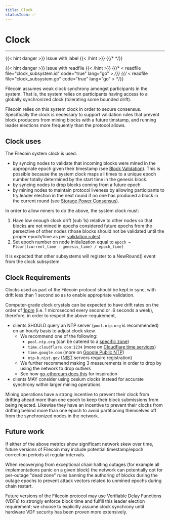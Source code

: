 ```yaml
---
title: Clock
statusIcon: ✅
---
```


# Clock
---

{{< hint danger >}}
Issue with label
{{< /hint >}}
{{/* <label clock> */}}

{{< hint danger >}}
Issue with readfile
{{< /hint >}}
{{/* < readfile file="clock_subsystem.id" code="true" lang="go" > */}}
{{/* < readfile file="clock_subsystem.go" code="true" lang="go" > */}}


Filecoin assumes weak clock synchrony amongst participants in the system. That is, the system relies on participants having access to a globally synchronized clock (tolerating some bounded drift).

Filecoin relies on this system clock in order to secure consensus.  Specifically the clock is necessary to support validation rules that prevent block producers from mining blocks with a future timstamp, and running leader elections more frequently than the protocol allows.


## Clock uses
The Filecoin system clock is used:

- by syncing nodes to validate that incoming blocks were mined in the appropriate epoch given their timestamp (see [Block Validation](\missing-link)).  This is possible because the system clock maps all times to a unique epoch number totally determined by the start time in the genesis block.
- by syncing nodes to drop blocks coming from a future epoch
- by mining nodes to maintain protocol liveness by allowing participants to try leader election in the next round if no one has produced a block in the current round (see [Storage Power Consensus](\missing-link)).

In order to allow miners to do the above, the system clock must:

1. Have low enough clock drift (sub 1s) relative to other nodes so that blocks are not mined in epochs considered future epochs from the persective of other nodes (those blocks should not be validated until the proper epoch/time as per [validation rules](\link-to-block)).
2. Set epoch number on node initialization equal to `epoch = Floor[(current_time - genesis_time) / epoch_time]`

It is expected that other subsystems will register to a NewRound() event from the clock subsystem.

## Clock Requirements

Clocks used as part of the Filecoin protocol should be kept in sync, with drift less than 1 second so as to enable appropriate validation.

Computer-grade clock crystals can be expected to have drift rates on the order of [1ppm](https://www.hindawi.com/journals/jcnc/2008/583162/) (i.e. 1 microsecond every second or .6 seconds a week), therefore, in order to respect the above-requirement,

- clients SHOULD query an NTP server (`pool.ntp.org` is recommended) on an hourly basis to adjust clock skew.
  - We recommend one of the following:
    - `pool.ntp.org` (can be catered to a [specific zone](https://www.ntppool.org/zone))
    - `time.cloudflare.com:1234` (more on [Cloudflare time services](https://www.cloudflare.com/time/))
    - `time.google.com` (more on [Google Public NTP](https://developers.google.com/time))
    - `ntp-b.nist.gov` ([NIST](https://tf.nist.gov/tf-cgi/servers.cgi) servers require registration)
  - We further recommend making 3 measurements in order to drop by using the network to drop outliers
  - See how [go-ethereum does this](https://github.com/ethereum/go-ethereum/blob/master/p2p/discv5/ntp.go) for inspiration
- clients MAY consider using cesium clocks instead for accurate synchrony within larger mining operations

Mining operations have a strong incentive to prevent their clock from drifting ahead more than one epoch to keep their block submissions from being rejected.  Likewise they have an incentive to prevent their clocks from drifting behind more than one epoch to avoid partitioning themselves off from the synchronized nodes in the network.

## Future work

If either of the above metrics show significant network skew over time, future versions of Filecoin may include potential timestamp/epoch correction periods at regular intervals.

When recoverying from exceptional chain halting outages (for example all implementations panic on a given block) the network can potentially opt for per-outage "dead zone" rules banning the authoring of blocks during the outage epochs to prevent attack vectors related to unmined epochs during chain restart.

Future versions of the Filecoin protocol may use Verifiable Delay Functions (VDFs) to strongly enforce block time and fulfill this leader election requirement; we choose to explicitly assume clock synchrony until hardware VDF security has been proven more extensively.

